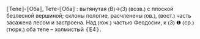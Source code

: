 ---
---

⟦Тепе⟧-⟦Оба⟧, Тете-⟦Оба⟧
: вытянутая ⦅В⦆→⦅З⦆ ⦅возв.⦆ с плоской безлесной вершиной; склоны пологие, расчленены ⦅ов.⦆, ⦅вост.⦆ часть засажена лесом и застроена. Над ⦅юж.⦆ частью Феодосии, к ⦅З⦆ ❶ ⦅ср.⦆ ⦅тюрк.⦆ оба тепе – холмистый ⦃Е4⦄.
